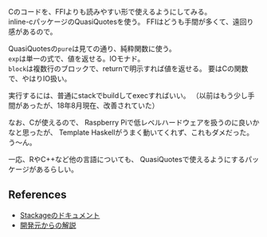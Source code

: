 Cのコードを、FFIよりも読みやすい形で使えるようにしてみる。  
inline-cパッケージのQuasiQuotesを使う。
FFIはどうも手間が多くて、遠回り感があるので。

QuasiQuotesの`pure`は見ての通り、純粋関数に使う。  
`exp`は単一の式で、値を返せる。IOモナド。  
`block`は複数行のブロックで、returnで明示すれば値を返せる。
要はCの関数で、やはりIO扱い。

実行するには、普通にstackでbuildしてexecすればいい。
（以前はもう少し手間があったが、18年8月現在、改善されていた）

なお、Cが使えるので、
Raspberry Piで低レベルハードウェアを扱うのに良いかなと思ったが、
Template Haskellがうまく動いてくれず、これもダメだった。  
う～ん。

一応、RやC++など他の言語についても、
QuasiQuotesで使えるようにするパッケージがあるらしい。

## References
- [Stackageのドキュメント](https://www.stackage.org/haddock/lts-8.13/inline-c-0.5.6.1/Language-C-Inline.html)
- [開発元からの解説](https://www.fpcomplete.com/blog/2015/05/inline-c)
